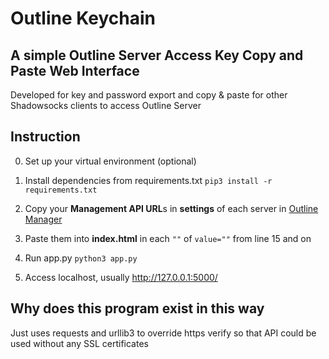 # Outline Keychain

## A simple Outline Server Access Key Copy and Paste Web Interface

Developed for key and password export and copy & paste for other Shadowsocks clients to access Outline Server

## Instruction
0. Set up your virtual environment (optional)

0. Install dependencies from requirements.txt 
`pip3 install -r requirements.txt` 

0. Copy your **Management API URL**s in **settings** of each server in [Outline Manager](https://getoutline.org/en/home)

0. Paste them into **index.html** in each `""` of `value=""` from line 15 and on

0. Run app.py 
`python3 app.py`

0. Access localhost, usually http://127.0.0.1:5000/

## Why does this program exist in this way
Just uses requests and urllib3 to override https verify so that API could be used without any SSL certificates

